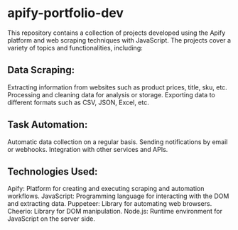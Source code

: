 # apify-portfolio-dev

This repository contains a collection of projects developed using the Apify platform and web scraping techniques with JavaScript. The projects cover a variety of topics and functionalities, including:

## Data Scraping:

Extracting information from websites such as product prices, title, sku, etc.
Processing and cleaning data for analysis or storage.
Exporting data to different formats such as CSV, JSON, Excel, etc.

## Task Automation:

Automatic data collection on a regular basis.
Sending notifications by email or webhooks.
Integration with other services and APIs.

## Technologies Used:

Apify: Platform for creating and executing scraping and automation workflows.
JavaScript: Programming language for interacting with the DOM and extracting data.
Puppeteer: Library for automating web browsers.
Cheerio: Library for DOM manipulation.
Node.js: Runtime environment for JavaScript on the server side.
